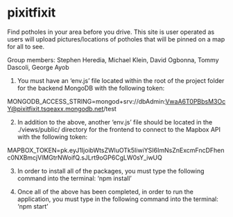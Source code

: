 # pixitfixit
Find potholes in your area before you drive. This site is user operated as users will upload pictures/locations of potholes that will be pinned on a map for all to see.

Group members: Stephen Heredia, Michael Klein, David Ogbonna, Tommy Dascoli, George Ayob

1.	You must have an ‘env.js’ file located within the root of the project folder for the backend MongoDB with the following token:

MONGODB_ACCESS_STRING=mongod+srv://dbAdmin:VwaA6T0PBbsM3OcY@pixitfixit.tsqeaxx.mongodb.net/test

2.	In addition to the above, another ‘env.js’ file should be located in the ./views/public/ directory for the frontend to connect to the Mapbox API with the following token:

MAPBOX_TOKEN=pk.eyJ1IjoibWtsZWluOTk5IiwiYSI6ImNsZnExcmFncDFhenc0NXBmcjVlMGtrNWoifQ.sJLrt9oGP6CgLW0sY_iwUQ

3.	In order to install all of the packages, you must type the following command into the terminal: ‘npm install’

4.	Once all of the above has been completed, in order to run the application, you must type in the following command into the terminal: ‘npm start’